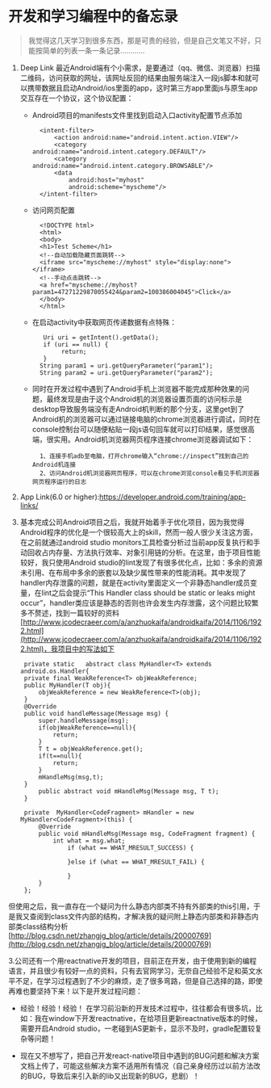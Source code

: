 
# 开发和学习编程中的备忘录 #
> 我觉得这几天学习到很多东西，那是可贵的经验，但是自己文笔又不好，只能按简单的列表一条一条记录…………

1. Deep Link 最近Android端有个小需求，是要通过（qq、微信、浏览器）扫描二维码，访问获取的网址，该网址反回的结果由服务端注入一段js脚本和就可以携带数据且启动Android/ios里面的app，这时第三方app里面js与原生app交互存在一个协议，这个协议配置：

	- Android项目的manifests文件里找到启动入口activity配置节点添加
	
			<intent-filter>
                <action android:name="android.intent.action.VIEW"/>
                <category android:name="android.intent.category.DEFAULT"/>
                <category android:name="android.intent.category.BROWSABLE"/>
                <data
                    android:host="myhost"
                    android:scheme="myscheme"/>
            </intent-filter>	

	- 访问网页配置
	
			<!DOCTYPE html>
			<html>  
			<body>
			<h1>Test Scheme</h1> 
			<!--自动加载隐藏页面跳转-->
			<iframe src="myscheme://myhost" style="display:none"></iframe>
			<!--手动点击跳转-->
			<a href="myscheme://myhost?param1=47271229870055424&param2=100386004045">Click</a>
			</body>  
			</html>
	
	 
	- 在启动activity中获取网页传递数据有点特殊：
	
		  	 Uri uri = getIntent().getData();
       		 if (uri == null) {
          		  return;
       		 }
            String param1 = uri.getQueryParameter("param1");
            String param2 = uri.getQueryParameter("param2");

	- 同时在开发过程中遇到了Android手机上浏览器不能完成那种效果的问题，最终发现是由于这个Android机的浏览器设置页面的访问标示是desktop导致服务端没有走Android机判断的那个分支，这里get到了Android机的浏览器可以通过链接电脑的chrome浏览器进行调试，同时在console控制台可以随便粘贴一段js语句回车就可以打印结果，感觉很高端，很实用。Android机浏览器网页程序连接chrome浏览器调试如下：
	
			1、连接手机adb至电脑，打开chrome输入“chrome://inspect”找到自己的Android机连接
			2、访问Android机浏览器网页程序，可以在chrome浏览console看见手机浏览器网页程序运行的日志

2. App Link(6.0 or higher):https://developer.android.com/training/app-links/
	
3. 基本完成公司Android项目之后，我就开始着手于优化项目，因为我觉得Android程序的优化是一个很较高大上的skill，然而一般人很少关注这方面，在之前就通过android studio monitors工具检查分析过当前app反复执行和手动回收占内存量、方法执行效率、对象引用链的分析。在这里，由于项目性能较好，我只使用Android studio的lint发现了有很多优化点，比如：多余的资源未引用、在布局中多余的嵌套以及缺少属性带来的性能消耗。其中发现了handler内存泄露的问题，就是在activity里面定义一个非静态handler成员变量，在lint之后会提示“This Handler class should be static or leaks might occur”，handler类应该是静态的否则也许会发生内存泄露，这个问题比较繁多不赘述，找到一篇较好的资料[http://www.jcodecraeer.com/a/anzhuokaifa/androidkaifa/2014/1106/1922.html](http://www.jcodecraeer.com/a/anzhuokaifa/androidkaifa/2014/1106/1922.html)，我项目中的写法如下

		private static   abstract class MyHandler<T> extends android.os.Handler{
        private final WeakReference<T> objWeakReference;
        public MyHandler(T obj){
            objWeakReference = new WeakReference<T>(obj);
        }
        @Override
        public void handleMessage(Message msg) {
            super.handleMessage(msg);
            if(objWeakReference==null){
                return;
            }
            T t = objWeakReference.get();
            if(t==null){
                return;
            }
            mHandleMsg(msg,t);
        }
        	public abstract void mHandleMsg(Message msg, T t);
	    }

	    private  MyHandler<CodeFragment> mHandler = new MyHandler<CodeFragment>(this) {
	        @Override
	        public void mHandleMsg(Message msg, CodeFragment fragment) {
	            int what = msg.what;
	                if (what == WHAT_MRESULT_SUCCESS) {
	                   
	                }else if (what == WHAT_MRESULT_FAIL) {
	                 
	                }
	        }
	    };
但使用之后，我一直存在一个疑问为什么静态内部类不持有外部类的this引用，于是我又查阅到class文件内部的结构，才解决我的疑问附上静态内部类和非静态内部类class结构分析[http://blog.csdn.net/zhangjg_blog/article/details/20000769](http://blog.csdn.net/zhangjg_blog/article/details/20000769)

3.公司还有一个用reactnative开发的项目，目前正在开发，由于使用到新的编程语言，并且很少有较好一点的资料，只有去官网学习，无奈自己经验不足和英文水平不足，在学习过程遇到了不少的麻烦，走了很多弯路，但是自己选择的路，即使再难也要坚持下来！以下是开发过程问题：
	
- 经验！经验！经验！ 在学习前沿新的开发技术过程中，往往都会有很多坑，比如：我在window下开发reactnative，在给项目更新reactnative版本的时候，需要开启Android studio，一老碰到AS更新卡，显示不及时，gradle配置较复杂等问题！

- 现在又不想写了，把自己开发react-native项目中遇到的BUG问题和解决方案文档上传了，可能这些解决方案不适用所有情况（自己亲身经历过以前方法改的BUG，导致后来引入新的lib又出现新的BUG，悲剧）！
